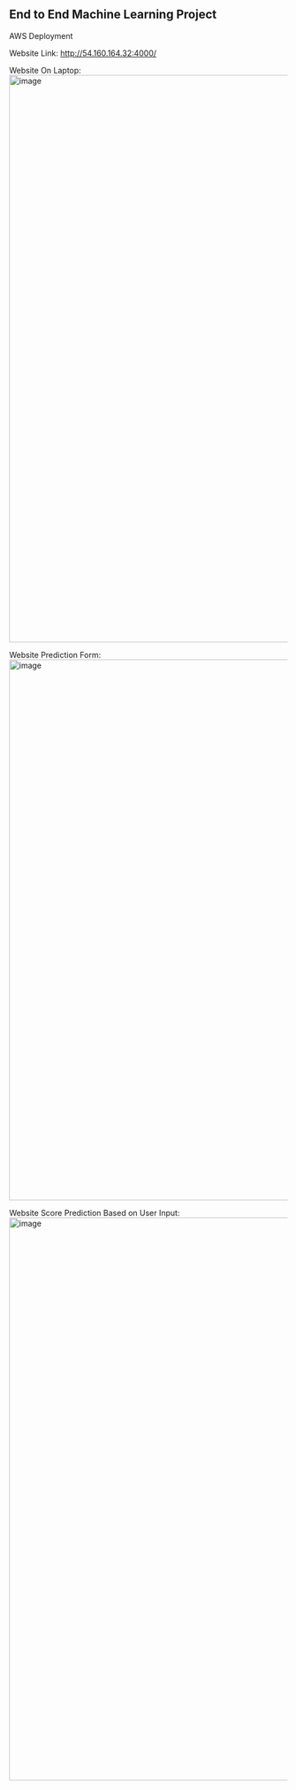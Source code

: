 ## End to End Machine Learning Project

AWS Deployment

Website Link: http://54.160.164.32:4000/

Website On Laptop:
<img width="1905" height="1025" alt="image" src="https://github.com/user-attachments/assets/fdb9a4ba-bf28-4d89-a59e-3c9d6e3e2091" />

Website Prediction Form:
<img width="1890" height="977" alt="image" src="https://github.com/user-attachments/assets/3014dbd1-e402-4c77-857c-0b51b8025b8d" />

Website Score Prediction Based on User Input:
<img width="1903" height="1017" alt="image" src="https://github.com/user-attachments/assets/e8e36df9-20e8-477d-b8da-b84c46e2bf3f" />

